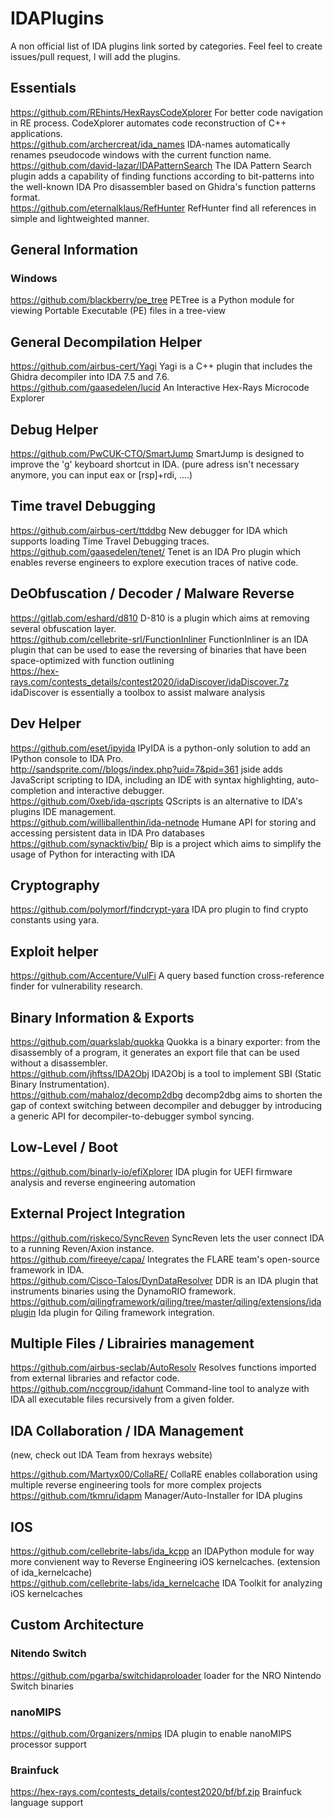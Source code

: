 
# IDAPlugins
A non official list of IDA plugins link sorted by categories. Feel feel to create issues/pull request, I will add the plugins. 

## Essentials

https://github.com/REhints/HexRaysCodeXplorer For better code navigation in RE process. CodeXplorer automates code reconstruction of C++ applications.  
https://github.com/archercreat/ida_names IDA-names automatically renames pseudocode windows with the current function name.  
https://github.com/david-lazar/IDAPatternSearch The IDA Pattern Search plugin adds a capability of finding functions according to bit-patterns into the well-known IDA Pro disassembler based on Ghidra's function patterns format.  
https://github.com/eternalklaus/RefHunter RefHunter find all references in simple and lightweighted manner.   


## General Information

### Windows
https://github.com/blackberry/pe_tree PETree is a Python module for viewing Portable Executable (PE) files in a tree-view  

## General Decompilation Helper

https://github.com/airbus-cert/Yagi Yagi is a C++ plugin that includes the Ghidra decompiler into IDA 7.5 and 7.6.  
https://github.com/gaasedelen/lucid An Interactive Hex-Rays Microcode Explorer 

## Debug Helper

https://github.com/PwCUK-CTO/SmartJump SmartJump is designed to improve the 'g' keyboard shortcut in IDA. (pure adress isn't necessary anymore, you can input eax or [rsp]+rdi, ....)  

## Time travel Debugging

https://github.com/airbus-cert/ttddbg New debugger for IDA which supports loading Time Travel Debugging traces.  
https://github.com/gaasedelen/tenet/ Tenet is an IDA Pro plugin which enables reverse engineers to explore execution traces of native code.  

## DeObfuscation / Decoder / Malware Reverse
https://gitlab.com/eshard/d810 D-810 is a plugin which aims at removing several obfuscation layer.  
https://github.com/cellebrite-srl/FunctionInliner FunctionInliner is an IDA plugin that can be used to ease the reversing of binaries that have been space-optimized with function outlining  
https://hex-rays.com/contests_details/contest2020/idaDiscover/idaDiscover.7z idaDiscover is essentially a toolbox to assist malware analysis

## Dev Helper

https://github.com/eset/ipyida IPyIDA is a python-only solution to add an IPython console to IDA Pro.  
http://sandsprite.com//blogs/index.php?uid=7&pid=361 jside adds JavaScript scripting to IDA, including an IDE with syntax highlighting, auto-completion and interactive debugger.  
https://github.com/0xeb/ida-qscripts QScripts is an alternative to IDA's plugins IDE management.  
https://github.com/williballenthin/ida-netnode Humane API for storing and accessing persistent data in IDA Pro databases  
https://github.com/synacktiv/bip/ Bip is a project which aims to simplify the usage of Python for interacting with IDA  

## Cryptography

https://github.com/polymorf/findcrypt-yara IDA pro plugin to find crypto constants using yara.  

## Exploit helper

https://github.com/Accenture/VulFi A query based function cross-reference finder for vulnerability research.  

## Binary Information & Exports

https://github.com/quarkslab/quokka Quokka is a binary exporter: from the disassembly of a program, it generates an export file that can be used without a disassembler.  
https://github.com/jhftss/IDA2Obj IDA2Obj is a tool to implement SBI (Static Binary Instrumentation).  
https://github.com/mahaloz/decomp2dbg decomp2dbg aims to shorten the gap of context switching between decompiler and debugger by introducing a generic API for decompiler-to-debugger symbol syncing.  

## Low-Level / Boot

https://github.com/binarly-io/efiXplorer IDA plugin for UEFI firmware analysis and reverse engineering automation  

## External Project Integration

https://github.com/riskeco/SyncReven SyncReven lets the user connect IDA to a running Reven/Axion instance.  
https://github.com/fireeye/capa/ Integrates the FLARE team's open-source framework in IDA.  
https://github.com/Cisco-Talos/DynDataResolver DDR is an IDA plugin that instruments binaries using the DynamoRIO framework.  
https://github.com/qilingframework/qiling/tree/master/qiling/extensions/idaplugin  Ida plugin for Qiling framework integration.  

## Multiple Files / Librairies management

https://github.com/airbus-seclab/AutoResolv Resolves functions imported from external libraries and refactor code.  
https://github.com/nccgroup/idahunt Command-line tool to analyze with IDA all executable files recursively from a given folder.  
 

## IDA Collaboration / IDA Management
(new, check out IDA Team from hexrays website)

https://github.com/Martyx00/CollaRE/ CollaRE enables collaboration using multiple reverse engineering tools for more complex projects  
https://github.com/tkmru/idapm Manager/Auto-Installer for IDA plugins  

## IOS

https://github.com/cellebrite-labs/ida_kcpp an IDAPython module for way more convienent way to Reverse Engineering iOS kernelcaches. (extension of ida_kernelcache)    
https://github.com/cellebrite-labs/ida_kernelcache IDA Toolkit for analyzing iOS kernelcaches  

## Custom Architecture
### Nitendo Switch

https://github.com/pgarba/switchidaproloader loader for the NRO Nintendo Switch binaries  

### nanoMIPS

https://github.com/0rganizers/nmips IDA plugin to enable nanoMIPS processor support   

### Brainfuck 

https://hex-rays.com/contests_details/contest2020/bf/bf.zip Brainfuck language support  
